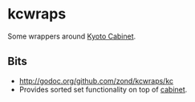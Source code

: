 kcwraps
=======

Some wrappers around <a href="http://fallabs.com/kyotocabinet/">Kyoto Cabinet</a>.

## Bits

* http://godoc.org/github.com/zond/kcwraps/kc
 * Provides sorted set functionality on top of <a href="https://bitbucket.org/ww/cabinet">cabinet</a>.
